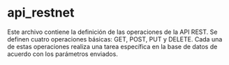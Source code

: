 # api_restnet

Este archivo contiene la definición de las operaciones de la API REST. Se definen cuatro operaciones básicas: GET, POST, PUT y DELETE. Cada una de estas operaciones realiza una tarea específica en la base de datos de acuerdo con los parámetros enviados.
